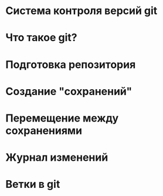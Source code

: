 # Система контроля версий git

# Что такое git?

# Подготовка репозитория

# Создание "сохранений"

# Перемещение между сохранениями

# Журнал изменений

# Ветки в git
